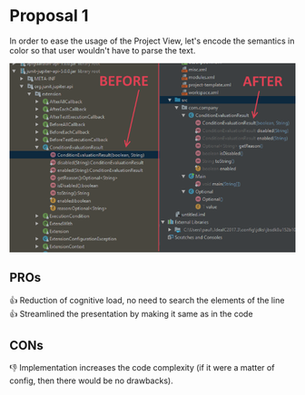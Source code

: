 # Proposal 1
In order to ease the usage of the Project View, let's encode the semantics in color so that user wouldn't have to parse the text.  

![Proof of concept: syntactically colored members in treeView](/description-of-changes/POC-IDEA-2018-03-12.png)

## PROs
:+1: Reduction of cognitive load, no need to search the elements of the line  
:+1: Streamlined the presentation by making it same as in the code
## CONs
:-1: Implementation increases the code complexity (if it were a matter of config, then there would be no drawbacks).

